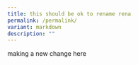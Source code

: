 ```yaml
---
title: this should be ok to rename rena
permalink: /permalink/
variant: markdown
description: ""
---
```

making a new change here